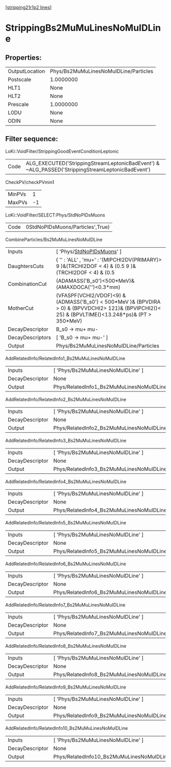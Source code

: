 [[stripping21r1p2 lines]](./stripping21r1p2-index)

# StrippingBs2MuMuLinesNoMuIDLine

## Properties:

|                |                                       |
|----------------|---------------------------------------|
| OutputLocation | Phys/Bs2MuMuLinesNoMuIDLine/Particles |
| Postscale      | 1.0000000                             |
| HLT1           | None                                  |
| HLT2           | None                                  |
| Prescale       | 1.0000000                             |
| L0DU           | None                                  |
| ODIN           | None                                  |

## Filter sequence:

LoKi::VoidFilter/StrippingGoodEventConditionLeptonic

|      |                                                                                                  |
|------|--------------------------------------------------------------------------------------------------|
| Code | ALG_EXECUTED('StrippingStreamLeptonicBadEvent') & ~ALG_PASSED('StrippingStreamLeptonicBadEvent') |

CheckPV/checkPVmin1

|        |     |
|--------|-----|
| MinPVs | 1   |
| MaxPVs | -1  |

LoKi::VoidFilter/SELECT:Phys/StdNoPIDsMuons

|      |                                  |
|------|----------------------------------|
| Code | 0StdNoPIDsMuons/Particles',True) |

CombineParticles/Bs2MuMuLinesNoMuIDLine

|                  |                                                                                                                                                              |
|------------------|--------------------------------------------------------------------------------------------------------------------------------------------------------------|
| Inputs           | [ 'Phys/[StdNoPIDsMuons](./stripping21r1p2-commonparticles-stdnopidsmuons)' ]                                                                              |
| DaughtersCuts    | { '' : 'ALL' , 'mu+' : '(MIPCHI2DV(PRIMARY)\> 9 )&(TRCHI2DOF \< 4) & (0.5 9 )&(TRCHI2DOF \< 4) & (0.5                                                        |
| CombinationCut   | (ADAMASS('B_s0')\<500\*MeV)& (AMAXDOCA('')\<0.3\*mm)                                                                                                         |
| MotherCut        | (VFASPF(VCHI2/VDOF)\<9) & (ADMASS('B_s0') \< 500\*MeV )& (BPVDIRA \> 0) & (BPVVDCHI2\> 121)& (BPVIPCHI2()\< 25) & (BPVLTIME()\<13.248\*ps)& (PT \> 350\*MeV) |
| DecayDescriptor  | B_s0 -\> mu+ mu-                                                                                                                                             |
| DecayDescriptors | [ 'B_s0 -\> mu+ mu-' ]                                                                                                                                     |
| Output           | Phys/Bs2MuMuLinesNoMuIDLine/Particles                                                                                                                        |

AddRelatedInfo/RelatedInfo1_Bs2MuMuLinesNoMuIDLine

|                 |                                                    |
|-----------------|----------------------------------------------------|
| Inputs          | [ 'Phys/Bs2MuMuLinesNoMuIDLine' ]                |
| DecayDescriptor | None                                               |
| Output          | Phys/RelatedInfo1_Bs2MuMuLinesNoMuIDLine/Particles |

AddRelatedInfo/RelatedInfo2_Bs2MuMuLinesNoMuIDLine

|                 |                                                    |
|-----------------|----------------------------------------------------|
| Inputs          | [ 'Phys/Bs2MuMuLinesNoMuIDLine' ]                |
| DecayDescriptor | None                                               |
| Output          | Phys/RelatedInfo2_Bs2MuMuLinesNoMuIDLine/Particles |

AddRelatedInfo/RelatedInfo3_Bs2MuMuLinesNoMuIDLine

|                 |                                                    |
|-----------------|----------------------------------------------------|
| Inputs          | [ 'Phys/Bs2MuMuLinesNoMuIDLine' ]                |
| DecayDescriptor | None                                               |
| Output          | Phys/RelatedInfo3_Bs2MuMuLinesNoMuIDLine/Particles |

AddRelatedInfo/RelatedInfo4_Bs2MuMuLinesNoMuIDLine

|                 |                                                    |
|-----------------|----------------------------------------------------|
| Inputs          | [ 'Phys/Bs2MuMuLinesNoMuIDLine' ]                |
| DecayDescriptor | None                                               |
| Output          | Phys/RelatedInfo4_Bs2MuMuLinesNoMuIDLine/Particles |

AddRelatedInfo/RelatedInfo5_Bs2MuMuLinesNoMuIDLine

|                 |                                                    |
|-----------------|----------------------------------------------------|
| Inputs          | [ 'Phys/Bs2MuMuLinesNoMuIDLine' ]                |
| DecayDescriptor | None                                               |
| Output          | Phys/RelatedInfo5_Bs2MuMuLinesNoMuIDLine/Particles |

AddRelatedInfo/RelatedInfo6_Bs2MuMuLinesNoMuIDLine

|                 |                                                    |
|-----------------|----------------------------------------------------|
| Inputs          | [ 'Phys/Bs2MuMuLinesNoMuIDLine' ]                |
| DecayDescriptor | None                                               |
| Output          | Phys/RelatedInfo6_Bs2MuMuLinesNoMuIDLine/Particles |

AddRelatedInfo/RelatedInfo7_Bs2MuMuLinesNoMuIDLine

|                 |                                                    |
|-----------------|----------------------------------------------------|
| Inputs          | [ 'Phys/Bs2MuMuLinesNoMuIDLine' ]                |
| DecayDescriptor | None                                               |
| Output          | Phys/RelatedInfo7_Bs2MuMuLinesNoMuIDLine/Particles |

AddRelatedInfo/RelatedInfo8_Bs2MuMuLinesNoMuIDLine

|                 |                                                    |
|-----------------|----------------------------------------------------|
| Inputs          | [ 'Phys/Bs2MuMuLinesNoMuIDLine' ]                |
| DecayDescriptor | None                                               |
| Output          | Phys/RelatedInfo8_Bs2MuMuLinesNoMuIDLine/Particles |

AddRelatedInfo/RelatedInfo9_Bs2MuMuLinesNoMuIDLine

|                 |                                                    |
|-----------------|----------------------------------------------------|
| Inputs          | [ 'Phys/Bs2MuMuLinesNoMuIDLine' ]                |
| DecayDescriptor | None                                               |
| Output          | Phys/RelatedInfo9_Bs2MuMuLinesNoMuIDLine/Particles |

AddRelatedInfo/RelatedInfo10_Bs2MuMuLinesNoMuIDLine

|                 |                                                     |
|-----------------|-----------------------------------------------------|
| Inputs          | [ 'Phys/Bs2MuMuLinesNoMuIDLine' ]                 |
| DecayDescriptor | None                                                |
| Output          | Phys/RelatedInfo10_Bs2MuMuLinesNoMuIDLine/Particles |
